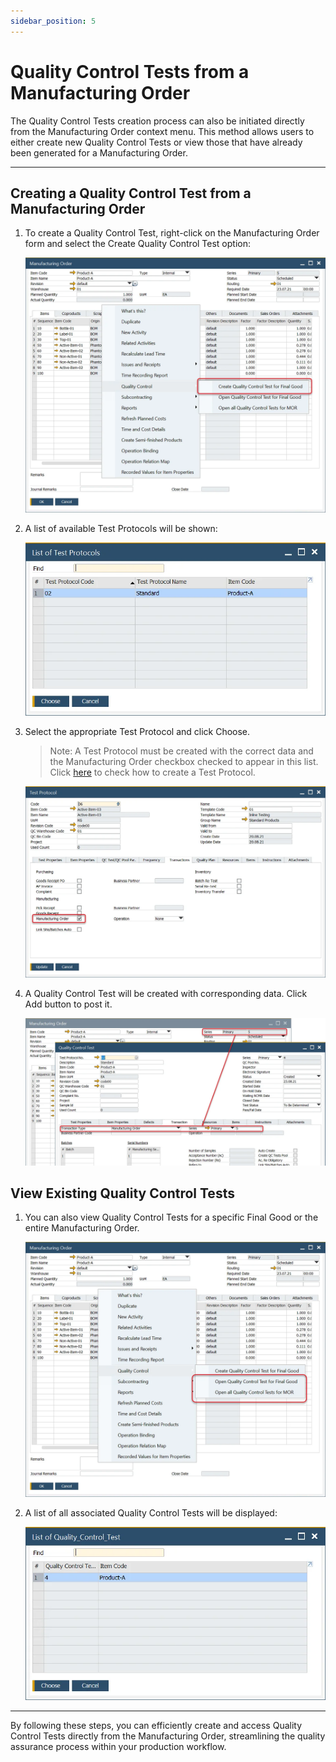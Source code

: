 ```yaml
---
sidebar_position: 5
---
```


# Quality Control Tests from a Manufacturing Order

The Quality Control Tests creation process can also be initiated directly from the Manufacturing Order context menu. This method allows users to either create new Quality Control Tests or view those that have already been generated for a Manufacturing Order.

---

## Creating a Quality Control Test from a Manufacturing Order

1. To create a Quality Control Test, right-click on the Manufacturing Order form and select the Create Quality Control Test option:

    ![Manufacturing Order Create](./media/qc-test-from-mo/manufacturing-order-create-quality-control.webp)

2. A list of available Test Protocols will be shown:

    ![List of Protocols](./media/qc-test-from-mo/list-of-test-protocols-manufacturing-order.webp)

3. Select the appropriate Test Protocol and click Choose.

    >Note: A Test Protocol must be created with the correct data and the Manufacturing Order checkbox checked to appear in this list. Click [here](../test-protocols/overview.md) to check how to create a Test Protocol.

    ![Test Protocol Manufacturing Order](./media/qc-test-from-mo/test-protocol-manufacturing-order.webp)

4. A Quality Control Test will be created with corresponding data. Click Add button to post it.

    ![Quality Control from Manufacturing Order](./media/qc-test-from-mo/quality-control-test-from-manufacturing-order.webp)

## View Existing Quality Control Tests

1. You can also view Quality Control Tests for a specific Final Good or the entire Manufacturing Order.

    ![Open Quality Control from Manufacturing Order](./media/qc-test-from-mo/open-quality-control-tests-for-manufacturing-order.webp)

2. A list of all associated Quality Control Tests will be displayed:

    ![List of Quality Control Tests](./media/qc-test-from-mo/list-of-quality-control-test.webp)

---
By following these steps, you can efficiently create and access Quality Control Tests directly from the Manufacturing Order, streamlining the quality assurance process within your production workflow.
